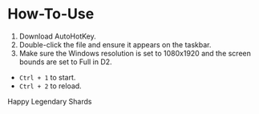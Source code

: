 # How-To-Use

1. Download AutoHotKey.
2. Double-click the file and ensure it appears on the taskbar.
3. Make sure the Windows resolution is set to 1080x1920 and the screen bounds are set to Full in D2.

- `Ctrl + 1` to start.
- `Ctrl + 2` to reload.

Happy Legendary Shards
